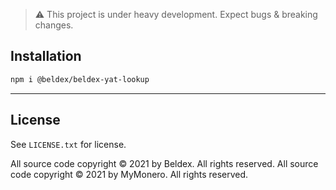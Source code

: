 
> :warning: This project is under heavy development. Expect bugs & breaking changes.

## Installation

```bash
npm i @beldex/beldex-yat-lookup
```

-----

## License

See `LICENSE.txt` for license.

All source code copyright © 2021 by Beldex. All rights reserved.
All source code copyright © 2021 by MyMonero. All rights reserved.